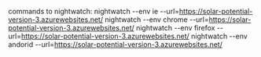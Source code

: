 commands to nightwatch:
nightwatch --env ie --url=https://solar-potential-version-3.azurewebsites.net/
nightwatch --env chrome --url=https://solar-potential-version-3.azurewebsites.net/
nightwatch --env firefox --url=https://solar-potential-version-3.azurewebsites.net/
nightwatch --env andorid --url=https://solar-potential-version-3.azurewebsites.net/